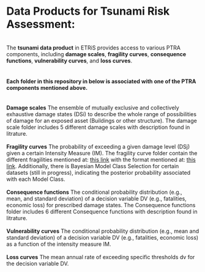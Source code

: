 # Data Products for Tsunami Risk Assessment:
<br>The **tsunami data product** in ETRiS provides access to various PTRA components, including **damage scales**, **fragility curves**, **consequence functions**, **vulnerability curves**, and **loss curves**.

#### <br>Each folder in this repository in below is associated with one of the PTRA components mentioned above.

<br>**Damage scales** The ensemble of mutually exclusive and collectively exhaustive damage states (DSi) to describe the whole range of possibilities of damage for an exposed asset (Buildings or other structure). 
The damage scale folder includes 5 different damage scales with description found in litrature.
<br><br>**Fragility curves** The probability of exceeding a given damage level (DSj) given a certain Intensity Measure (IM).
The fragility curve folder contain the different fragilities mentioned at: [this link](https://github.com/eurotsunamirisk/etris_data_and_data_products/blob/main/etris_data_products/fragility_curves_table.csv) with the format mentioned at: [this link](https://github.com/eurotsunamirisk/etris_data_and_data_products/blob/main/etris_data_products/Fragility_Curves/ReadMe%20file%20for%20fragility%20data.pdf). Additionally, there is Bayesian Model Class Selection for certain datasets (still in progress), indicating the posterior probability associated with each Model Class. 
<br><br>**Consequence functions** The conditional probability distribution (e.g., mean, and standard deviation) of a decision variable DV (e.g., fatalities, economic loss) for prescribed damage states. 
The Consequence functions folder includes 6 different  Consequence functions with description found in litrature.
<br><br>**Vulnerability curves** The conditional probability distribution (e.g., mean and standard deviation) of a decision variable DV (e.g., fatalities, economic loss) as a function of the intensity measure IM. 
<br><br>**Loss curves** The mean annual rate of exceeding specific thresholds dv for the decision variable DV. 

